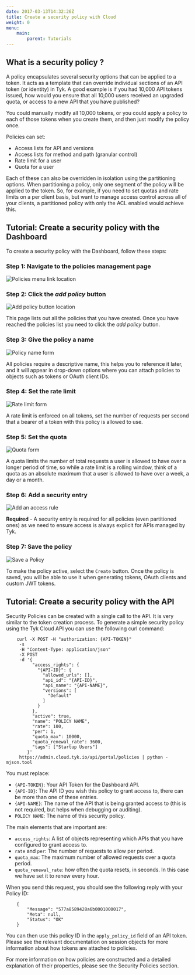 ```yaml
---
date: 2017-03-13T14:32:26Z
title: Create a security policy with Cloud
weight: 0
menu:
    main: 
        parent: Tutorials
---
```


## <a name="what-is-a-policy"></a>What is a security policy ?

A policy encapsulates several security options that can be applied to a token. It acts as a template that can override individual sections of an API token (or identity) in Tyk. A good example is if you had 10,000 API tokens issued, how would you ensure that all 10,000 users received an upgraded quota, or access to a new API that you have published?

You could manually modify all 10,000 tokens, or you could apply a policy to each of those tokens when you create them, and then just modify the policy once.

Policies can set:

*   Access lists for API and versions
*   Access lists for method and path (granular control)
*   Rate limit for a user
*   Quota for a user

Each of these can also be overridden in isolation using the partitioning options. When partitioning a policy, only one segment of the policy will be applied to the token. So, for example, if you need to set quotas and rate limits on a per client basis, but want to manage access control across all of your clients, a partitioned policy with only the ACL enabled would achieve this.

## <a name="with-the-dashboard"></a>Tutorial: Create a security policy with the Dashboard

To create a security policy with the Dashboard, follow these steps:

### Step 1: Navigate to the policies management page

![Policies menu link location][1]

### Step 2: Click the *add policy* button

![Add policy button location][2]

This page lists out all the policies that you have created. Once you have reached the policies list you need to click the *add policy* button.

### Step 3: Give the policy a name

![Policy name form][3]

All policies require a descriptive name, this helps you to reference it later, and it will appear in drop-down options where you can attach policies to objects such as tokens or OAuth client IDs.

### Step 4: Set the rate limit

![Rate limit form][4]

A rate limit is enforced on all tokens, set the number of requests per second that a bearer of a token with this policy is allowed to use.

### Step 5: Set the quota

![Quota form][5]

A quota limits the number of total requests a user is allowed to have over a longer period of time, so while a rate limit is a rolling window, think of a quota as an absolute maximum that a user is allowed to have over a week, a day or a month.

### Step 6: Add a security entry

![Add an access rule][6]

**Required** - A security entry is required for all policies (even partitioned ones) as we need to ensure access is always explicit for APIs managed by Tyk.

### Step 7: Save the policy

![Save a Policy][7]

To make the policy active, select the `Create` button. Once the policy is saved, you will be able to use it when generating tokens, OAuth clients and custom JWT tokens.

## <a name="with-the-api"></a>Tutorial: Create a security policy with the API

Security Policies can be created with a single call to the API. It is very similar to the token creation process. To generate a simple security policy using the Tyk Cloud API you can use the following curl command:
```
    curl -X POST -H "authorization: {API-TOKEN}"
     -s
     -H "Content-Type: application/json"
     -X POST
     -d '{
          "access_rights": {
            "{API-ID}": {
              "allowed_urls": [],
              "api_id": "{API-ID}",
              "api_name": "{API-NAME}",
              "versions": [
                "Default"
              ]
            }
          },
          "active": true,
          "name": "POLICY NAME",
          "rate": 100,
          "per": 1,
          "quota_max": 10000,
          "quota_renewal_rate": 3600,
          "tags": ["Startup Users"]
        }'
     https://admin.cloud.tyk.io/api/portal/policies | python -mjson.tool
```

You must replace:

*   `{API-TOKEN}`: Your API Token for the Dashboard API.
*   `{API-ID}`: The API ID you wish this policy to grant access to, there can be more than one of these entries.
*   `{API-NAME}`: The name of the API that is being granted access to (this is not required, but helps when debugging or auditing).
*   `POLICY NAME`: The name of this security policy.

The main elements that are important are:

*   `access_rights`: A list of objects representing which APIs that you have configured to grant access to.
*   `rate` and `per`: The number of requests to allow per period.
*   `quota_max`: The maximum number of allowed requests over a quota period.
*   `quota_renewal_rate`: how often the quota resets, in seconds. In this case we have set it to renew every hour.

When you send this request, you should see the following reply with your Policy ID:
```
    {
        "Message": "577a8589428a6b0001000017",
        "Meta": null,
        "Status": "OK"
    }
```

You can then use this policy ID in the `apply_policy_id` field of an API token. Please see the relevant documentation on session objects for more information about how tokens are attached to policies.

For more information on how policies are constructed and a detailed explanation of their properties, please see the Security Policies section.

 [1]: /img/dashboard/system-management/NavPolicies.png
 [2]: /img/dashboard/system-management/AddPolicyButton.png
 [3]: /img/dashboard/system-management/policyNameField.png
 [4]: /img/dashboard/system-management/rateLimit.png
 [5]: /img/dashboard/system-management/usageQuotas.png
 [6]: /img/dashboard/system-management/securityEntry.png
 [7]: /img/dashboard/system-management/savePolicy.png